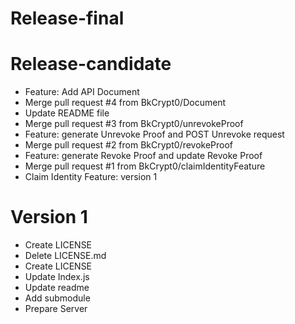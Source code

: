 # Release-final

# Release-candidate
- Feature: Add API Document
- Merge pull request #4 from BkCrypt0/Document
- Update README file
- Merge pull request #3 from BkCrypt0/unrevokeProof
- Feature: generate Unrevoke Proof and POST Unrevoke request
- Merge pull request #2 from BkCrypt0/revokeProof
- Feature: generate Revoke Proof and update Revoke Proof
- Merge pull request #1 from BkCrypt0/claimIdentityFeature
- Claim Identity Feature: version 1

# Version 1
- Create LICENSE
- Delete LICENSE.md
- Create LICENSE
- Update Index.js
- Update readme
- Add submodule
- Prepare Server
